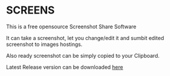# SCREENS
This is a free opensource Screenshot Share Software

It can take a screenshot, let you change/edit it and sumbit edited screenshot to images hostings.

Also ready screenshot can be simply copied to your Clipboard.

Latest Release version can be downloaded <a href="https://github.com/topharley/SCREENS/raw/master/Screens.exe">here</a>
